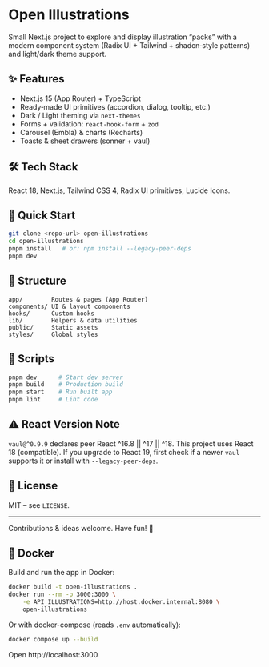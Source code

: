 # Open Illustrations

Small Next.js project to explore and display illustration “packs” with a modern component system (Radix UI + Tailwind + shadcn‑style patterns) and light/dark theme support.

## ✨ Features
- Next.js 15 (App Router) + TypeScript
- Ready‑made UI primitives (accordion, dialog, tooltip, etc.)
- Dark / Light theming via `next-themes`
- Forms + validation: `react-hook-form` + `zod`
- Carousel (Embla) & charts (Recharts)
- Toasts & sheet drawers (sonner + vaul)

## 🛠️ Tech Stack
React 18, Next.js, Tailwind CSS 4, Radix UI primitives, Lucide Icons.

## 🚀 Quick Start
```bash
git clone <repo-url> open-illustrations
cd open-illustrations
pnpm install   # or: npm install --legacy-peer-deps
pnpm dev
```

## 📂 Structure
```
app/        Routes & pages (App Router)
components/ UI & layout components
hooks/      Custom hooks
lib/        Helpers & data utilities
public/     Static assets
styles/     Global styles
```

## 📜 Scripts
```bash
pnpm dev      # Start dev server
pnpm build    # Production build
pnpm start    # Run built app
pnpm lint     # Lint code
```

## ⚠️ React Version Note
`vaul@^0.9.9` declares peer React ^16.8 || ^17 || ^18. This project uses React 18 (compatible). If you upgrade to React 19, first check if a newer `vaul` supports it or install with `--legacy-peer-deps`.

## 📄 License
MIT – see `LICENSE`.

---
Contributions & ideas welcome. Have fun! 🧩

## 🐳 Docker

Build and run the app in Docker:

```bash
docker build -t open-illustrations .
docker run --rm -p 3000:3000 \
	-e API_ILLUSTRATIONS=http://host.docker.internal:8080 \
	open-illustrations
```

Or with docker-compose (reads `.env` automatically):

```bash
docker compose up --build
```

Open http://localhost:3000
